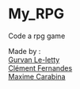# My_RPG

Code a rpg game

Made by :
<br>
[Gurvan Le-letty](https://github.com/Darkuore)
<br>
[Clément Fernandes](https://github.com/Clement-Fernandes)
<br>
[Maxime Carabina](https://github.com/psYshiX-07)
